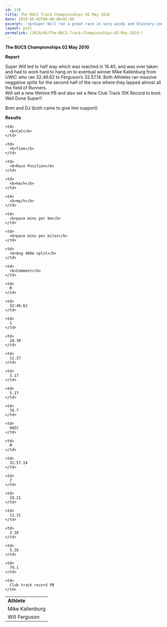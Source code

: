 ```yaml
---
id: 178
title: The BUCS Track Championships 02 May 2010
date: 2010-05-02T09:00:00+01:00
excerpt: '<p>Super Will ran a great race in very windy and blustery conditions to finish 2nd in the BUCS 10K Track B Race Final Held at Bedford International Stadium on Sunday 2nd May 2010, Brendan Ward (Club Chairman) BUCS Track 10000m 02 May 2010 Photos Report Results</p>'
layout: post
permalink: /2010/05/The-BUCS-Track-Championships-02-May-2010-/
---
```

**The BUCS Championships 02 May 2010** </p> 

**Report**

Super Will led to half way which was reached in 16.40, and was over taken and had to work hard to hang on to eventual winner Mike Kallenburg from UWIC who ran 32.46.62 to Ferguson&#8217;s 32.57.14. Both Athletes ran massive neggative splits for the second half of the race where they lapped almost all the field of Runners.  
Will set a new lifetime PB and also set a New Club Track 10K Record to boot.  
Well Done Super!!

Bren and DJ (both came to give him support) 

<a name="Report"></a>**Results**</p> 

<table>
  <colgroup> <col> <col> <col> <col> <col> <col> <col> <col> <col> <col> 
  
  <tr>
    <td>
      <b>Athlete</b>
    </td>
    
    <td>
      <b>Cat</b>
    </td>
    
    <td>
      <b>Time</b>
    </td>
    
    <td>
      <b>Race Position</b>
    </td>
    
    <td>
      <b>km/h</b>
    </td>
    
    <td>
      <b>mp/h</b>
    </td>
    
    <td>
      <b>pace mins per km</b>
    </td>
    
    <td>
      <b>pace mins per miles</b>
    </td>
    
    <td>
      <b>Avg 400m split</b>
    </td>
    
    <td>
      <b>Comment</b>
    </td>
  </tr>
  
  <tr>
    <td>
      Mike Kallenburg
    </td>
    
    <td>
      M
    </td>
    
    <td>
      32:46.62
    </td>
    
    <td>
      1
    </td>
    
    <td>
      18.30
    </td>
    
    <td>
      11.37
    </td>
    
    <td>
      3.17
    </td>
    
    <td>
      5.17
    </td>
    
    <td>
      78.7
    </td>
    
    <td>
      UWIC
    </td>
  </tr>
  
  <tr>
    <td>
      Will Ferguson
    </td>
    
    <td>
      M
    </td>
    
    <td>
      32:57.14
    </td>
    
    <td>
      2
    </td>
    
    <td>
      18.21
    </td>
    
    <td>
      11.31
    </td>
    
    <td>
      3.18
    </td>
    
    <td>
      5.18
    </td>
    
    <td>
      79.1
    </td>
    
    <td>
      Club track record PB
    </td>
  </tr></colgroup>
</table>

<map name="100109w.jpg">
  <area shape="RECT" coords="677,27,696,48" alt="Race Winner" />
  
  <area shape="RECT" coords="379,28,393,45" alt="Sarah Greef" />
  
  <area shape="RECT" coords="354,28,368,46" alt="Rachel Vines" />
  
  <area shape="RECT" coords="303,28,318,46" alt="Anna Maughan" />
  
  <area shape="RECT" coords="206,28,220,46" alt="Dawn Addinall" />
  
  <area shape="RECT" coords="86,28,103,46" alt="Alex Evans" />
</map>

<map name="100109m.jpg">
  <area shape="RECT" coords="63,31,76,45" alt="Clive Scott" />
  
  <area shape="RECT" coords="112,32,121,44" alt="Paul Davies" />
  
  <area shape="RECT" coords="118,32,129,43" alt="Paul Stonuary" />
  
  <area shape="RECT" coords="223,29,236,47" alt="James Gibbs" />
  
  <area shape="RECT" coords="255,29,264,42" alt="David Smeath" />
  
  <area shape="RECT" coords="263,28,272,43" alt="Chris Hale" />
  
  <area shape="RECT" coords="275,31,288,45" alt="Rob Shute" />
  
  <area shape="RECT" coords="308,31,321,45" alt="Billy Bradshaw" />
  
  <area shape="RECT" coords="582,29,594,46" alt="Will Ferguson" />
  
  <area shape="RECT" coords="680,30,694,45" alt="Race Winner" />
</map>
